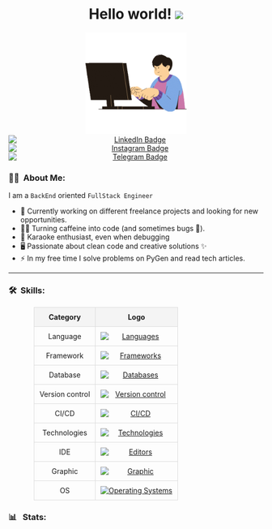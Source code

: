 <h1 align="center">
  Hello world!
  <img src="https://media.giphy.com/media/hvRJCLFzcasrR4ia7z/giphy.gif" width="30px">
</h1>
<div id="header" align="center">
  <img src="logo1.gif" width="200"/>
</div>
<div id="badges" align="center">
  <a href="https://www.linkedin.com/in/kelevv/">
    <img src="https://img.shields.io/badge/LinkedIn-blue?style=flat&logo=linkedin&logoColor=white" alt="LinkedIn Badge"/>
  </a>
  <a href="https://www.instagram.com/u_should_hire_me/">
    <img src="https://img.shields.io/badge/Instagram-purple?style=flat&logo=instagram&logoColor=white" alt="Instagram Badge"/>
  </a>
  <a href="https://t.me/malikinsdev">
    <img src="https://img.shields.io/badge/Telegram-blue?style=flat&logo=telegram&logoColor=white" alt="Telegram Badge"/>
  </a>
</div>

### :man_technologist: &nbsp;About Me:

I am a `BackEnd` oriented `FullStack Engineer`

-   🔭 Currently working on different freelance projects and looking for new opportunities.
-   👨‍💻 Turning caffeine into code (and sometimes bugs 🐛).
-   🎤 Karaoke enthusiast, even when debugging
-   🖥️ Passionate about clean code and creative solutions ✨
-   ⚡ In my free time I solve problems on PyGen and read tech articles.

---

### :hammer_and_wrench: &nbsp;Skills:

<style>
  table {
    margin: 0 auto;
    border-collapse: collapse;
    width: 80%;
  }
  th, td {
    border: 1px solid #ddd;
    text-align: center;
    padding: 10px;
  }
  th {
    background-color: #f4f4f4;
  }
  a img {
    display: block;
    margin: 0 auto;
  }
</style>
<table>
  <tr>
    <th>Category</th>
    <th>Logo</th>
  </tr>
  <tr>
    <td>Language</td>
    <td>
      <a href="https://skillicons.dev">
        <img src="https://skillicons.dev/icons?i=js,py,c" alt="Languages">
      </a>
    </td>
  </tr>
  <tr>
    <td>Framework</td>
    <td>
      <a href="https://skillicons.dev">
        <img src="https://skillicons.dev/icons?i=nodejs,django,express,flask,fastapi" alt="Frameworks">
      </a>
    </td>
  </tr>
  <tr>
    <td>Database</td>
    <td>
      <a href="https://skillicons.dev">
        <img src="https://skillicons.dev/icons?i=mongodb,postgres,redis,sqlite,sequelize" alt="Databases">
      </a>
    </td>
  </tr>
  <tr>
    <td>Version control</td>
    <td>
      <a href="https://skillicons.dev">
        <img src="https://skillicons.dev/icons?i=git,gitlab,github,bitbucket" alt="Version control">
      </a>
    </td>
  </tr>
  <tr>
    <td>CI/CD</td>
    <td>
      <a href="https://skillicons.dev">
        <img src="https://skillicons.dev/icons?i=jenkins,docker" alt="CI/CD">
      </a>
    </td>
  </tr>
  <tr>
    <td>Technologies</td>
    <td>
      <a href="https://skillicons.dev">
        <img src="https://skillicons.dev/icons?i=npm,html,css,bootstrap" alt="Technologies">
      </a>
    </td>
  </tr>
  <tr>
    <td>IDE</td>
    <td>
      <a href="https://skillicons.dev">
        <img src="https://skillicons.dev/icons?i=pycharm,sublime,vim,vscode,unity" alt="Editors">
      </a>
    </td>
  </tr>
  <tr>
    <td>Graphic</td>
    <td>
      <a href="https://skillicons.dev">
        <img src="https://skillicons.dev/icons?i=threejs,blender,autocad" alt="Graphic">
      </a>
    </td>
  </tr>
  <tr>
    <td>OS</td>
    <td>
      <a href="https://skillicons.dev">
        <img src="https://skillicons.dev/icons?i=ubuntu,windows" alt="Operating Systems">
      </a>
    </td>
  </tr>
</table>

### :bar_chart:  &nbsp;Stats:
